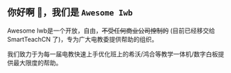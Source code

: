 ## 你好啊 👋，我们是 `Awesome Iwb`

Awesome Iwb是一个开放，自由，~~不受任何商业公司控制的~~ (目前已经移交给 SmartTeachCN 了)，专为广大电教委提供帮助的组织。

我们致力于为每一届电教快速上手优化班上的希沃/鸿合等教学一体机/数字白板提供最大限度的帮助。
